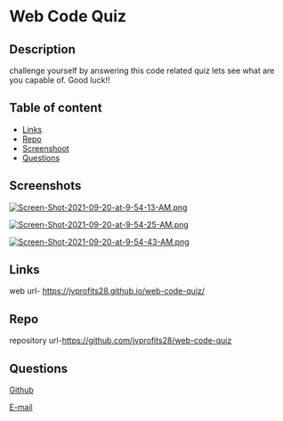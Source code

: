 # Web Code Quiz

## Description

challenge yourself by answering this code related quiz lets see what are you capable of. Good luck!!

## Table of content

- [Links](#links)
- [Repo](#repo)
- [Screenshoot](#Screenshoot)
- [Questions](#questions)

## Screenshots

[![Screen-Shot-2021-09-20-at-9-54-13-AM.png](https://i.postimg.cc/hPy2MFnN/Screen-Shot-2021-09-20-at-9-54-13-AM.png)](https://postimg.cc/gnhykTnK)

[![Screen-Shot-2021-09-20-at-9-54-25-AM.png](https://i.postimg.cc/7Lg1FjvH/Screen-Shot-2021-09-20-at-9-54-25-AM.png)](https://postimg.cc/4KxhtLNq)

[![Screen-Shot-2021-09-20-at-9-54-43-AM.png](https://i.postimg.cc/65yrW8s1/Screen-Shot-2021-09-20-at-9-54-43-AM.png)](https://postimg.cc/ykCgnY8F)

## Links

web url- https://jvprofits28.github.io/web-code-quiz/

## Repo

repository url-https://github.com/jvprofits28/web-code-quiz

## Questions

[Github](https://github.com/jvprofits28)

[E-mail](mailto:juanvazquez9828@gmail.com)
